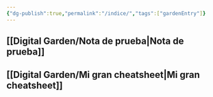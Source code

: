 ```yaml
---
{"dg-publish":true,"permalink":"/indice/","tags":["gardenEntry"]}
---
```



## [[Digital Garden/Nota de prueba\|Nota de prueba]]

## [[Digital Garden/Mi gran cheatsheet\|Mi gran cheatsheet]]
